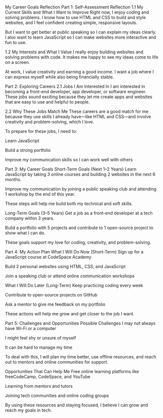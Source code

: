 My Career Goals Reflection
Part 1: Self-Assessment Reflection
1.1 My Current Skills and What I Want to Improve
Right now, I enjoy coding and solving problems. I know how to use HTML and CSS to build and style websites, and I feel confident creating simple, responsive layouts.

But I want to get better at public speaking so I can explain my ideas clearly. I also want to learn JavaScript so I can make websites more interactive and fun to use.

1.2 My Interests and What I Value
I really enjoy building websites and solving problems with code. It makes me happy to see my ideas come to life on a screen.

At work, I value creativity and earning a good income. I want a job where I can express myself while also being financially stable.

Part 2: Exploring Careers
2.1 Jobs I Am Interested In
I am interested in becoming a front-end developer, app developer, or software engineer. These jobs sound exciting because they let me create apps and websites that are easy to use and helpful to people.

2.2 Why These Jobs Match Me
These careers are a good match for me because they use skills I already have—like HTML and CSS—and involve creativity and problem-solving, which I love.

To prepare for these jobs, I need to:

Learn JavaScript

Build a strong portfolio

Improve my communication skills so I can work well with others

Part 3: My Career Goals
Short-Term Goals (Next 1–2 Years)
Learn JavaScript by taking 3 online courses and building 2 websites in the next 6 months.

Improve my communication by joining a public speaking club and attending 1 workshop by the end of this year.

These steps will help me build both my technical and soft skills.

Long-Term Goals (3–5 Years)
Get a job as a front-end developer at a tech company within 3 years.

Build a portfolio with 5 projects and contribute to 1 open-source project to show what I can do.

These goals support my love for coding, creativity, and problem-solving.

Part 4: My Action Plan
What I Will Do Now (Short-Term)
Sign up for a JavaScript course at CodeSpace Academy

Build 2 personal websites using HTML, CSS, and JavaScript

Join a speaking club or attend online communication workshops

What I Will Do Later (Long-Term)
Keep practicing coding every week

Contribute to open-source projects on GitHub

Ask a mentor to give me feedback on my portfolio

These actions will help me grow and get closer to the job I want.

Part 5: Challenges and Opportunities
Possible Challenges
I may not always have Wi-Fi or a computer

I might feel shy or unsure of myself

It can be hard to manage my time

To deal with this, I will plan my time better, use offline resources, and reach out to mentors and online communities for support.

Opportunities That Can Help Me
Free online learning platforms like freeCodeCamp, CodeSpace, and YouTube

Learning from mentors and tutors

Joining tech communities and online coding groups

By using these resources and staying focused, I believe I can grow and reach my goals in tech.